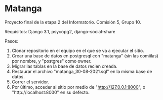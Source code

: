 # Matanga
Proyecto final de la etapa 2 del Informatorio. Comisión 5, Grupo 10.

Requisitos:
Django 3.1,
psycopg2,
django-social-share

Pasos:
1) Clonar repositorio en el equipo en el que se va a ejecutar el sitio.
2) Crear una base de datos en postgresql con "matanga" (sin las comiilas) por nombre, y "postgres" como owner.
3) Migrar las tablas en la base de datos recien creada.
4) Restaurar el archivo "matanga_30-08-2021.sql" en la misma base de datos.
5) Correr el servidor.
6) Por último, acceder al sitio por medio de "http://127.0.0.1:8000", o "http://localhost:8000" en su defecto.
